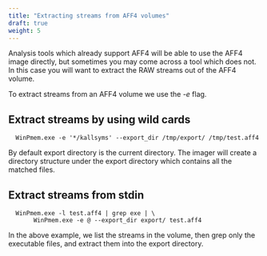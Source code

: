 ```yaml
---
title: "Extracting streams from AFF4 volumes"
draft: true
weight: 5
---
```


Analysis tools which already support AFF4 will be able to use the AFF4
image directly, but sometimes you may come across a tool which does
not. In this case you will want to extract the RAW streams out of the
AFF4 volume.

To extract streams from an AFF4 volume we use the *-e* flag.

## Extract streams by using wild cards

   ```
     WinPmem.exe -e '*/kallsyms' --export_dir /tmp/export/ /tmp/test.aff4
   ```

   By default export directory is the current directory. The imager
   will create a directory structure under the export directory which
   contains all the matched files.

## Extract streams from stdin

   ```
     WinPmem.exe -l test.aff4 | grep exe | \
          WinPmem.exe -e @ --export_dir export/ test.aff4
   ```

   In the above example, we list the streams in the volume, then grep
   only the executable files, and extract them into the export
   directory.
